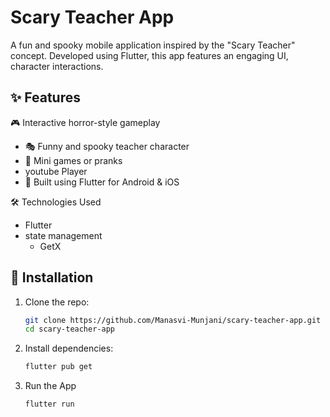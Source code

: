 # Scary Teacher App

A fun and spooky mobile application inspired by the "Scary Teacher" concept. Developed using Flutter, this app features an engaging UI, character interactions.

## ✨ Features

 🎮 Interactive horror-style gameplay
- 🎭 Funny and spooky teacher character
- 🎯 Mini games or pranks
- youtube Player
- 📱 Built using Flutter for Android & iOS

🛠️ Technologies Used

- Flutter
- state management
  -  GetX 


## 📲 Installation

1. Clone the repo:

   ```bash
   git clone https://github.com/Manasvi-Munjani/scary-teacher-app.git
   cd scary-teacher-app

2. Install dependencies:

   ```bash
   flutter pub get
   
3. Run the App

   ```bash
   flutter run

